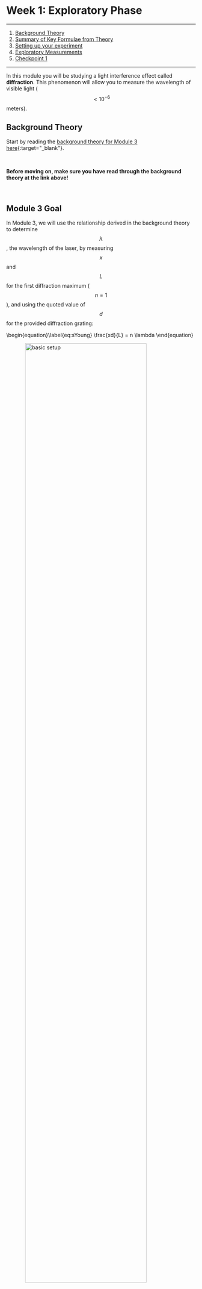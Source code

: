 # Week 1: Exploratory Phase

--------------
1. [Background Theory](#background-theory)
2. [Summary of Key Formulae from Theory](#the-takeaway)
3. [Setting up your experiment](#setting-up-your-experiment)
4. [Exploratory Measurements](#exploratory-measurements) 
5. [Checkpoint 1](#checkpoint-1)

--------------

In this module you will be studying a light interference effect called <strong>diffraction</strong>. This phenomenon will allow you to measure the wavelength of visible light ($$ <10^{-6}$$ meters).

## Background Theory


Start by reading the [background theory for Module 3 here](background-theory){:target="_blank"}.


<br>

**Before moving on, make sure you have read through the background theory at the link above!**

<br> 

## Module 3 Goal

In Module 3, we will use the relationship derived in the background theory to determine $$\lambda$$, the wavelength of the laser, by measuring $$x$$ and $$L$$ for the first diffraction maximum ($$n=1$$), and using the quoted value of $$d$$ for the provided diffraction grating:

\begin{equation}\label{eq:sYoung} 
\frac{xd}{L} = n \lambda
\end{equation}

<img src="images/module3-configuration-annotated.jpg" alt="basic setup" width="400" style="display: block; margin-left: auto; margin-right: auto; width: 80%;" />


#### Miniquestion 1: Spacing of Diffraction Gratings
*[Click here to open in a new tab](https://docs.google.com/forms/d/e/1FAIpQLScVy13Ddgurh38icYTvtZDd7mcRiIQcisnRfS6NIwLRf8om4Q/viewform?){:target="_blank"}*

<iframe src="https://docs.google.com/forms/d/e/1FAIpQLScVy13Ddgurh38icYTvtZDd7mcRiIQcisnRfS6NIwLRf8om4Q/viewform?embedded=true" width="640" height="400" frameborder="0" marginheight="0" marginwidth="0">Loading…
</iframe>


-----

#### Miniquestion 2: Spacing of Interference Maxima
*[Click here to open in a new tab](https://docs.google.com/forms/d/e/1FAIpQLSd0DalK3dCoRR8n6thQmaJmh4ctFmaWsDRalbRIW35mO1FA_w/viewform){:target="_blank"}*

<iframe src="https://docs.google.com/forms/d/e/1FAIpQLSd0DalK3dCoRR8n6thQmaJmh4ctFmaWsDRalbRIW35mO1FA_w/viewform?embedded=true" width="640" height="400" frameborder="0" marginheight="0" marginwidth="0">Loading…
</iframe>


-----

## Setting Up Your Experiment

We will begin by setting up the experiment. You may find it helpful to work in a room where you can lower or turn out the lights and work in the dark. You will need a workspace with a vertical support such as a wall to which you can mount the grid paper we provided. Go ahead and mount the grid paper (e.g. tape it to a wall).

We don't want the laser light shooting across the room, please make sure when you set up your laser pointer that it is directed toward the wall with the mounted grid paper and not toward yourself or family members. **NEVER place your eye directly in the laser beam path.** Even if you are sure the laser is currently off, you should <strong>never look directly down the beam path.</strong>

We will begin by setting up the experiment. Attach one of the **500 lines/mm diffraction gratings** to the binder clip, as shown below. When handling the diffraction grating make sure to only touch the cardboard rim. Getting fingerprints on the transparent grating could affect your results.

<img src="images/diff-grating_mount.JPG" alt="Mounting your diffraction grating" width="600"/>
A diffraction grating is essentially just an array of slits placed right next to each other, with a very small slit distance <em>d</em> between each (on the order of one slit per micron!). Each neighboring pair of slits can be thought of as a double slit. 

Use two additional binder clips to mount the laser as shown (making sure that the laser is pointing towards a wall/screen at all times when on):
<img src="images/laser_mount.JPG" alt="Mounting your laser" width="300"/>

If your laser has a push button rather than a power switch, you can position the binder clip in such a way as to keep the laser on while taking measurements (but remember to turn it off in between to conserve your batteries). **Turn off your laser when inserting new components into the beam path**; it is hard to make sure that stray reflections don't momentarily hit someone in the eye while inserting pieces of glass or metal into a beam path.

Label each of your diffraction gratings, so you know which one you used this week. For example, write "A", "B", "C", "D", "E" in marker on the cardboard part of the diffraction gratings to label them. Position diffraction grating "A" between the laser and screen, as shown in the experimental setup photo below.

<img src="images/module3-configuration.JPG" alt="Experimental Set-up" width="300"/>

You will use the tape measure to measure the spacing $$x$$ between interference maxima, as well as the distance $$L$$ of the diffraction grating from the screen. In planning your experiment you will want to think about how to do this as accurately as possible. What are the dominant sources of error? What can you do to minimize systematic error? Even when you've done your best to reduce systematic error, some will remain. What can you do to randomize the remaining systematic error?

In week one, we will attempt to answer these questions.


## Exploratory Measurements

As in previous modules, you should perform the following exploratory measurements and record them in your [data sheet assigned from Google Classroom](https://classroom.google.com/c/MTI2NjQ0NDEyMTAx/a/MjAyODE1ODE3OTY5/details){:target="_blank"}

The ultimate goal of Module 3 is to determine the wavelength of your laser by measuring $$x$$ while varying $$L$$. However, for week 1, we will focus only on getting the most accurate measurement of $$x$$. To do so, we will "wiggle" our experimental parameters to find out which ones significantly change the value of $$x$$ that we measure. This is a typical first experimental step, and it will inform our experimental procedure that we will use next week.

Each time we measure $$x$$, we hope that we have set all the parameters perfectly (eg. the distance $$L$$ to the wall and the angle of the diffraction grating relative to the laser beam). However, it is impossible to set everything perfectly with zero uncertainty. If we are slightly off on any of the possible parameters, how much will that shift the value of $$x$$ that we measure?

Let's focus on the angle of the laser beam, which should ideally come in perpendicular to the diffraction grating. What range of angles away from perfectly perpendicular to the laser beam might we accidentally set the grating? Perhaps we might not notice if we were off by angles up to $$\pm 5^{\circ}$$. How important is this? To answer this question, set up your experiment, with $$L\approx 1~\mathrm{m}$$. To measure $$x$$, use your tape measure to determine the distance from the central bright spot to the next bright spot to the right. Take a minute or two right now, and go purposefully "wiggle" the grating so that its angle varies over this range, and take note of how much variation this causes in $$x$$.

Next: introduce four other parameters to explore. Explain how to wiggle d. Suggest a range for each. 
In addition to the angle of the diffraction grating that you just explored, we have identified several other potential sources of uncertainty in $$x$$, listed below:

1. Distance from laser to diffraction grating (keeping the diffraction grating fixed in place, moving the laser). Range: $$\pm 1~\mathrm{cm}$$.
2. Vertical tilt of laser. Range: $$\pm 5^{\circ}$$.
3. The value of the diffraction spacing $$d$$ is also a parameter we can "wiggle," in a slightly less obvious way. Each diffraction grating could have manufacturing defects that cause $$d$$ to be slightly off from the stated value. We can see how this happens in two different ways:
+ (a) There may be variation between diffraction gratings -- explore this by measuring $$x$$ for each of gratings "A", "B", "C", "D", "E."
+ (b) There may be variation within a single diffraction grating -- explore this by measuring $$x$$ at several positions on one diffraction grating. 
4. The distance $L$ between the grating and the wall is something we will be systematically varying in Module 3, so that we can ultimately find the wavelength. But each time we set the value of $$L$$, we can only do so with some imprecision. Set $$L= 1~\mathrm{m}$$, and then vary $$L$$ over a range of $$\pm 1~\mathrm{cm}$$.

For each of the five (the angle of the diffraction grating, plus the four listed above) potential sources of uncertainty listed above, wiggle the parameter over the suggested range and record the variation in $$x$$. Since this is just an exploratory wiggling of parameters, you do not need to perform repeated trials of these tests. It should take you about 15 minutes to wiggle all the parameters.

MINIQUESTION:
list parameters with ranges. How important is this source of uncertainty in x? little medium alot

**The takeaway from this parameter-wiggling exercise is that the parameters that cause a larger variation in $$x$$ should be reset before each $$x$$ measurement once we start collecting data in earnest next week. The ones that don't make much difference in $$x$$ do not need to be reset.**

## Investigating systematic errors

In previous semesters, students measured the wavelength of their laser using a 500 line/mm diffraction grating. Here are a few example measurements, with uncertainty:

$$\lambda$$ (nm) | $$\delta \lambda$$ (nm) 
----------- | ----------------
658	|18
672|	7
683	| 4
694| 	7
719|	8

We are all using the same materials, so why don't our results agree?!?!

This disagreement suggests there are important systematic effects in our measurement that we aren't accounting for. **This week, we will be trying to identify sources of systematic error, and then either account for them or "randomize" them.** 

Usually we don't have the benefit of having our experiment repeated by 150 other people at the same time to know that we should worry about systematic errors. This process of carefully thinking about systematic errors is one that we should always undertake with any experimental measurement, like we did in our [short discussion of systematic errors from Module 1](https://physics-50.github.io/Module-1/uncertainty-introduction.html#systematic-errors){:target="_blank"} and the careful consideration we made about [possible systematic errors in Module 2, Week 3](https://physics-50.github.io/Module-2/week3){:target="_blank"}.

Your Module 3 deliverable will be a sequence of figures that present both your main result (your measured value of $$\lambda$$), as well as an important a secondary result: a careful study of a significant systematic effect in the measurement.



I THINK WE NEED TO CUT ALL OF THE FOLLOWING:
********************** START CUTTING HERE ****************************
The kit you received includes five diffraction gratings for each of two different spacings.

When collecting data this week we would like you to take into consideration the sources of uncertainty just discussed and do your best to minimize uncertainty and randomize systematic error. 

We expect you to collect data this week with the two different spacings of diffraction grating that were provided and compare the results.

----------------------

#### Miniquestion 4: How do the diffraction patterns from the differently spaced diffraction gratings compare
*[Click here to open in a new tab](https://docs.google.com/forms/d/e/1FAIpQLScOvf4fEdEk5cotRGrTle0iitt7onz0DmTOdhuNL47lh2ifqA/viewform?){:target="_blank"}*

<iframe src="https://docs.google.com/forms/d/e/1FAIpQLScOvf4fEdEk5cotRGrTle0iitt7onz0DmTOdhuNL47lh2ifqA/viewform?embedded=true" width="640" height="300" frameborder="0" marginheight="0" marginwidth="0">Loading…
</iframe>

------------------------------

********************** END CUTTING HERE ****************************

THE BELOW SEEMS RIGHT BUT REQUIRES MUCH MORE DETAILED INSTRUCTIONS

As discussed in Miniquestion 4, there are several possible sources of systematic uncertainty that could be important in your measurements. One example is the effect of manufacturer variability in diffraction grating. Another is the effect of not having the laser beam perfectly perpendicular to the diffraction grating.

Choose one source of uncertainty that you believe to be significant and systematically explore its effect on the measured value of $$x$$. Think about how best to do this by systematically varying the parameter (eg. the angle of the laser beam, or the choice of diffraction grating). You should have about five different values of the parameter you vary (eg. angle or diffraction grating), and for each value of that parameter, you need to make five measurements of $$x$$ and report the average value of $$x \pm $$SEM. **NOT SURE IF ASKING THEM TO MAKE 5 MEASUREMENTS OF x AT EACH PARAMETER VALUE WILL RESULT IN REASONABLE ERROR BARS. WE HAVEN'T YET TAUGHT THEM ABOUT RESETTING EVERYTHING.** For each value of  Ultimately you will need to present the results of this exploration as a plot with $$x$$ on the vertical axis and the parameter you varied on the horizontal axis.


-------------

## Checkpoint 1

You should submit the following on Gradescope:

+ Results from your exploration of one source of uncertainty, presented as a figure with $$x$$ on the vertical axis, and the parameter you varied on the horizontal axis. Most of the time this is the best way to present scientific data, and it will help you prepare for our Module 3 deliverable.

+ A plot used to determine the wavelength of your laser for the 500 lines/mm grating. This plot must include the uncertainties on your data points and include a line of best fit that has been determined with a weighted fit. As always make sure to include units on your axis labels.

+ A plot used to determine the wavelength of your laser for the 1000 lines/mm grating. This plot must include the uncertainties on your data points and include a line of best fit that has been determined with a weighted fit. As always make sure to include units on your axis labels.

+ A plot showing the wavelength you determined as a function of diffraction grating spacing for the two spacings of diffraction grating you measured. Your results should include your propagated uncertainty in the wavelength as determined from your best fit line to the data you obtained for the position of interference maxima as a function of the separation of the diffraction grating from the screen.

+ A link to a spreadsheet with your experimental data

+ Do your measurements of the wavelength using two different diffraction gratings agree with each other and with the wavelength specified by the manufacturer [630-680nm](https://laserclassroom.com/product/standard-red-laser-pointer/){:target="_blank"}? If not what do you think might explain the discrepancy?



[Submit the results of your measurements on Gradescope](https://www.gradescope.com/courses/165932/assignments/809528){:target="_blank"}
-------------

When you're ready, please move on to [Week 2](week2).
